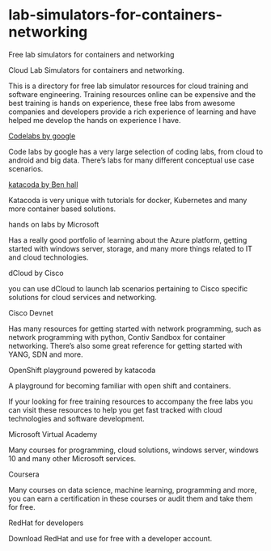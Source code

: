 # lab-simulators-for-containers-networking
Free lab simulators for containers and networking 

Cloud Lab Simulators for containers and networking.

This is a directory for free lab simulator resources for cloud training and software engineering. Training resources online can be expensive and the best training is hands on experience, these free labs from awesome companies and developers provide a rich experience of learning and have helped me develop the hands on experience I have.

[Codelabs by google](https://codelabs.com)

Code labs by google has a very large selection of coding labs, from cloud to android and big data. There’s labs for many different conceptual use case scenarios.

[katacoda by Ben hall](https://katacoda.com)

Katacoda is very unique with tutorials for docker, Kubernetes and many more container based solutions.

hands on labs by Microsoft

Has a really good portfolio of learning about the Azure platform, getting started with windows server, storage, and many more things related to IT and cloud technologies.

dCloud by Cisco

you can use dCloud to launch lab scenarios pertaining to Cisco specific solutions for cloud services and networking.

Cisco Devnet

Has many resources for getting started with network programming, such as network programming with python, Contiv Sandbox for container networking. There’s also some great reference for getting started with YANG, SDN and more.

OpenShift playground powered by katacoda

A playground for becoming familiar with open shift and containers.

If your looking for free training resources to accompany the free labs you can visit these resources to help you get fast tracked with cloud technologies and software development.

Microsoft Virtual Academy

Many courses for programming, cloud solutions, windows server, windows 10 and many other Microsoft services.

Coursera

Many courses on data science, machine learning, programming and more, you can earn a certification in these courses or audit them and take them for free.


RedHat for developers

Download RedHat and use for free with a developer account.
